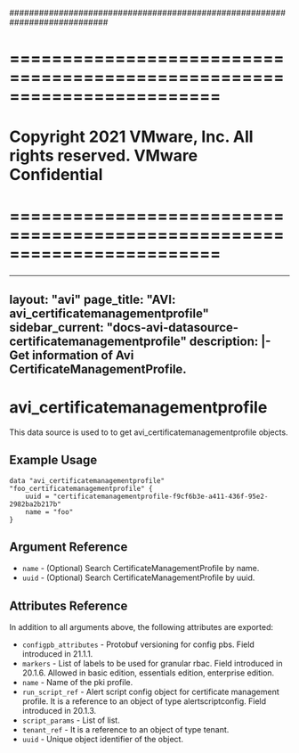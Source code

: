 ############################################################################
# ========================================================================
# Copyright 2021 VMware, Inc.  All rights reserved. VMware Confidential
# ========================================================================
###

<!--
    Copyright 2021 VMware, Inc.
    SPDX-License-Identifier: Mozilla Public License 2.0
-->
---
layout: "avi"
page_title: "AVI: avi_certificatemanagementprofile"
sidebar_current: "docs-avi-datasource-certificatemanagementprofile"
description: |-
  Get information of Avi CertificateManagementProfile.
---

# avi_certificatemanagementprofile

This data source is used to to get avi_certificatemanagementprofile objects.

## Example Usage

```hcl
data "avi_certificatemanagementprofile" "foo_certificatemanagementprofile" {
    uuid = "certificatemanagementprofile-f9cf6b3e-a411-436f-95e2-2982ba2b217b"
    name = "foo"
}
```

## Argument Reference

* `name` - (Optional) Search CertificateManagementProfile by name.
* `uuid` - (Optional) Search CertificateManagementProfile by uuid.

## Attributes Reference

In addition to all arguments above, the following attributes are exported:

* `configpb_attributes` - Protobuf versioning for config pbs. Field introduced in 21.1.1.
* `markers` - List of labels to be used for granular rbac. Field introduced in 20.1.6. Allowed in basic edition, essentials edition, enterprise edition.
* `name` - Name of the pki profile.
* `run_script_ref` - Alert script config object for certificate management profile. It is a reference to an object of type alertscriptconfig. Field introduced in 20.1.3.
* `script_params` - List of list.
* `tenant_ref` - It is a reference to an object of type tenant.
* `uuid` - Unique object identifier of the object.

